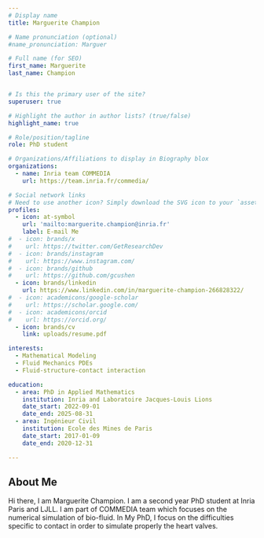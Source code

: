 ```yaml
---
# Display name
title: Marguerite Champion

# Name pronunciation (optional)
#name_pronunciation: Marguer

# Full name (for SEO)
first_name: Marguerite
last_name: Champion


# Is this the primary user of the site?
superuser: true

# Highlight the author in author lists? (true/false)
highlight_name: true

# Role/position/tagline
role: PhD student

# Organizations/Affiliations to display in Biography blox
organizations:
  - name: Inria team COMMEDIA
    url: https://team.inria.fr/commedia/

# Social network links
# Need to use another icon? Simply download the SVG icon to your `assets/media/icons/` folder.
profiles:
  - icon: at-symbol
    url: 'mailto:marguerite.champion@inria.fr'
    label: E-mail Me
#  - icon: brands/x
#    url: https://twitter.com/GetResearchDev
#  - icon: brands/instagram
#    url: https://www.instagram.com/
#  - icon: brands/github
#    url: https://github.com/gcushen
  - icon: brands/linkedin
    url: https://www.linkedin.com/in/marguerite-champion-266828322/
#  - icon: academicons/google-scholar
#    url: https://scholar.google.com/
#  - icon: academicons/orcid
#    url: https://orcid.org/
  - icon: brands/cv
    link: uploads/resume.pdf

interests:
  - Mathematical Modeling
  - Fluid Mechanics PDEs
  - Fluid-structure-contact interaction

education:
  - area: PhD in Applied Mathematics
    institution: Inria and Laboratoire Jacques-Louis Lions
    date_start: 2022-09-01
    date_end: 2025-08-31
  - area: Ingénieur Civil
    institution: Ecole des Mines de Paris
    date_start: 2017-01-09
    date_end: 2020-12-31

---
```


## About Me
Hi there, I am Marguerite Champion. I am a second year PhD student at Inria Paris and LJLL. I am part of COMMEDIA team which focuses on the numerical simulation of bio-fluid. In My PhD, I focus on the difficulties specific to contact in order to simulate properly the heart valves.